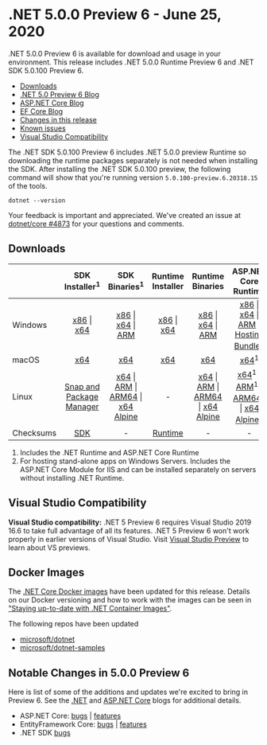 # .NET 5.0.0 Preview 6 - June 25, 2020

.NET 5.0.0 Preview 6 is available for download and usage in your environment. This release includes .NET 5.0.0 Runtime Preview 6 and .NET SDK 5.0.100 Preview 6.

* [Downloads](https://dotnet.microsoft.com/download/dotnet/5.0)
* [.NET 5.0 Preview 6 Blog][dotnet-blog]
* [ASP.NET Core Blog][aspnet-blog]
* [EF Core Blog][ef-blog]
* [Changes in this release](#notable-changes-in-500-preview-6)
* [Known issues](../5.0-known-issues.md)
* [Visual Studio Compatibility](#visual-studio-compatibility)

The .NET SDK 5.0.100 Preview 6 includes .NET 5.0.0 preview Runtime so downloading the runtime packages separately is not needed when installing the SDK. After installing the .NET SDK 5.0.100 preview, the following command will show that you're running version `5.0.100-preview.6.20318.15` of the tools.

`dotnet --version`

Your feedback is important and appreciated. We've created an issue at [dotnet/core #4873](https://github.com/dotnet/core/issues/4873) for your questions and comments.

## Downloads

|           | SDK Installer<sup>1</sup>                        | SDK Binaries<sup>1</sup>                 | Runtime Installer                                        | Runtime Binaries                                 | ASP.NET Core Runtime           |
| --------- | :------------------------------------------:     | :----------------------:                 | :---------------------------:                            | :-------------------------:                      | :-----------------:            |
| Windows   | [x86][dotnet-sdk-win-x86.exe] \| [x64][dotnet-sdk-win-x64.exe] | [x86][dotnet-sdk-win-x86.zip] \| [x64][dotnet-sdk-win-x64.zip] \| [ARM][dotnet-sdk-win-arm.zip] | [x86][dotnet-runtime-win-x86.exe] \| [x64][dotnet-runtime-win-x64.exe] | [x86][dotnet-runtime-win-x86.zip] \| [x64][dotnet-runtime-win-x64.zip] \| [ARM][dotnet-runtime-win-arm.zip]  | [x86][aspnetcore-runtime-win-x86.exe] \| [x64][aspnetcore-runtime-win-x64.exe] \| [ARM][aspnetcore-runtime-win-arm.zip] \|<br> [Hosting Bundle][dotnet-hosting-win.exe]<sup>2</sup> |
| macOS     | [x64][dotnet-sdk-osx-x64.pkg]  | [x64][dotnet-sdk-osx-x64.tar.gz]     | [x64][dotnet-runtime-osx-x64.pkg] | [x64][dotnet-runtime-osx-x64.tar.gz] | [x64][aspnetcore-runtime-osx-x64.tar.gz]<sup>1</sup>
| Linux     | [Snap and Package Manager](5.0.0-preview.6-install-instructions.md)  | [x64][dotnet-sdk-linux-x64.tar.gz] \| [ARM][dotnet-sdk-linux-arm.tar.gz] \| [ARM64][dotnet-sdk-linux-arm64.tar.gz] \| [x64 Alpine][dotnet-sdk-linux-musl-x64.tar.gz] | - | [x64][dotnet-runtime-linux-x64.tar.gz] \| [ARM][dotnet-runtime-linux-arm.tar.gz] \| [ARM64][dotnet-runtime-linux-arm64.tar.gz] \| [x64 Alpine][dotnet-runtime-linux-musl-x64.tar.gz] | [x64][aspnetcore-runtime-linux-x64.tar.gz]<sup>1</sup>  \| [ARM][aspnetcore-runtime-linux-arm.tar.gz]<sup>1</sup> \| [ARM64][aspnetcore-runtime-linux-arm64.tar.gz]<sup>1</sup> \| [x64 Alpine][aspnetcore-runtime-linux-musl-x64.tar.gz]<sup>1</sup> |
| Checksums | [SDK][checksums-sdk]                             | -                                        | [Runtime][checksums-runtime]                             | - | - |

1. Includes the .NET Runtime and ASP.NET Core Runtime
2. For hosting stand-alone apps on Windows Servers. Includes the ASP.NET Core Module for IIS and can be installed separately on servers without installing .NET Runtime.

## Visual Studio Compatibility

**Visual Studio compatibility:** .NET 5 Preview 6 requires Visual Studio 2019 16.6 to take full advantage of all its features. .NET 5 Preview 6 won't work properly in earlier versions of Visual Studio. Visit [Visual Studio Preview](https://visualstudio.microsoft.com/vs/preview/) to learn about VS previews.

## Docker Images

The [.NET Core Docker images](https://hub.docker.com/r/microsoft/dotnet/) have been updated for this release. Details on our Docker versioning and how to work with the images can be seen in ["Staying up-to-date with .NET Container Images"](https://blogs.msdn.microsoft.com/dotnet/2018/06/18/staying-up-to-date-with-net-container-images/).

The following repos have been updated

* [microsoft/dotnet](https://hub.docker.com/r/microsoft/dotnet)
* [microsoft/dotnet-samples](https://hub.docker.com/r/microsoft/dotnet-samples)

## Notable Changes in 5.0.0 Preview 6

Here is list of some of the additions and updates we're excited to bring in Preview 6. See the [.NET][dotnet-blog] and [ASP.NET Core][aspnet-blog] blogs for additional details.

* ASP.NET Core: [bugs][aspnet_bugs] | [features][aspnet_features]
* EntityFramework Core: [bugs][ef_bugs] | [features][ef_features]
* .NET SDK [bugs][sdk_bugs]

[blob-runtime]: https://dotnetcli.blob.core.windows.net/dotnet/Runtime/
[blob-sdk]: https://dotnetcli.blob.core.windows.net/dotnet/Sdk/
[release-notes]: https://github.com/dotnet/core/blob/main/release-notes/5.0/preview/5.0.0-preview.6.md

[checksums-runtime]: https://dotnetcli.blob.core.windows.net/dotnet/checksums/5.0.0-preview.6-sha.txt
[checksums-sdk]: https://dotnetcli.blob.core.windows.net/dotnet/checksums/5.0.0-preview.6-sha.txt

[linux-install]: https://learn.microsoft.com/dotnet/core/install/linux
[linux-setup]: https://github.com/dotnet/core/blob/main/Documentation/linux-setup.md

[dotnet-blog]: https://devblogs.microsoft.com/dotnet/announcing-net-5-0-preview-6/
[aspnet-blog]: https://devblogs.microsoft.com/aspnet/asp-net-core-updates-in-net-5-preview-6/
[ef-blog]: https://devblogs.microsoft.com/dotnet/announcing-entity-framework-core-efcore-5-0-preview-6/
[ef_bugs]: https://github.com/dotnet/efcore/issues?q=is%3Aissue+milestone%3A5.0.0-preview6+is%3Aclosed+label%3Atype-bug+is%3Aclosed
[ef_features]: https://github.com/dotnet/efcore/issues?q=is%3Aissue+milestone%3A5.0.0-preview6+is%3Aclosed+label%3Atype-enhancement+is%3Aclosed

[aspnet_bugs]: https://github.com/aspnet/AspNetCore/issues?q=is%3Aissue+milestone%3A5.0.0-preview6+label%3ADone+label%3Abug+is%3Aclosed
[aspnet_features]: https://github.com/aspnet/AspNetCore/issues?q=is%3Aissue+milestone%3A5.0.0-preview6+label%3ADone+label%3Aenhancement+is%3Aclosed
[runtime_bugs]: https://github.com/dotnet/runtime/issues?utf8=%E2%9C%93&q=is%3Aissue+milestone%3A5.0+label%3Abug+is%3Aclosed
[runtime_features]: https://github.com/dotnet/runtime/issues?q=is%3Aissue+milestone%3A5.0+label%3Aenhancement+is%3Aclosed

[sdk_bugs]: https://github.com/dotnet/sdk/issues?q=is%3Aissue+is%3Aclosed+milestone%3A5.0.1xx+is%3Aclosed


[//]: # ( Runtime 5.0.0-preview.6.20305.6)
[dotnet-runtime-linux-arm.tar.gz]: https://download.visualstudio.microsoft.com/download/pr/c193dbd4-612f-4185-bd89-c79f2c7a57ec/89e9c35b2949436d25df6536f82fba48/dotnet-runtime-5.0.0-preview.6.20305.6-linux-arm.tar.gz
[dotnet-runtime-linux-arm64.tar.gz]: https://download.visualstudio.microsoft.com/download/pr/032c7427-1de9-4127-ad97-c2aeb927fe1a/00475ef07e0ee12a161221d1cbe3b5a6/dotnet-runtime-5.0.0-preview.6.20305.6-linux-arm64.tar.gz
[dotnet-runtime-linux-musl-arm64.tar.gz]: https://download.visualstudio.microsoft.com/download/pr/a913f6ee-16ad-493e-bf75-59d2d48de3f1/4105f0f967d03dfc2cdba711323e60cb/dotnet-runtime-5.0.0-preview.6.20305.6-linux-musl-arm64.tar.gz
[dotnet-runtime-linux-musl-x64.tar.gz]: https://download.visualstudio.microsoft.com/download/pr/f5645d58-d3bf-40b9-9150-400604b3ad36/2a5de2de91b15018ff0ca0f79db1046c/dotnet-runtime-5.0.0-preview.6.20305.6-linux-musl-x64.tar.gz
[dotnet-runtime-linux-x64.tar.gz]: https://download.visualstudio.microsoft.com/download/pr/255d9cd2-6371-4fae-9088-0e806faf145f/084be8348ba60f7cab06fc9e6e1a548f/dotnet-runtime-5.0.0-preview.6.20305.6-linux-x64.tar.gz
[dotnet-runtime-osx-x64.pkg]: https://download.visualstudio.microsoft.com/download/pr/8984e389-5e54-4315-8c1f-d642694a5a3a/fea8df55f4f3b81fbe6bfc57d547fc9d/dotnet-runtime-5.0.0-preview.6.20305.6-osx-x64.pkg
[dotnet-runtime-osx-x64.tar.gz]: https://download.visualstudio.microsoft.com/download/pr/9bcd6a75-2d60-4fdb-ba52-bf8aac3cc8ea/30f94206874e28a08cd1af9b60f76833/dotnet-runtime-5.0.0-preview.6.20305.6-osx-x64.tar.gz
[dotnet-runtime-win-arm.zip]: https://download.visualstudio.microsoft.com/download/pr/1ad139a9-4a6f-48fd-93ec-159c642f64c8/fd8178cd24772a3a82394bc1c0104e87/dotnet-runtime-5.0.0-preview.6.20305.6-win-arm.zip
[dotnet-runtime-win-arm64.zip]: https://download.visualstudio.microsoft.com/download/pr/d92cf82f-3605-4e5a-bd45-8b7582a8baa2/d746e5423390263a5fe5b5573ab1da2e/dotnet-runtime-5.0.0-preview.6.20305.6-win-arm64.zip
[dotnet-runtime-win-x64.exe]: https://download.visualstudio.microsoft.com/download/pr/9d9ad166-4ec8-44ce-a3b6-2c9157db98f3/5055fa1ac4cffdfdcfd6c7fc6a1a143f/dotnet-runtime-5.0.0-preview.6.20305.6-win-x64.exe
[dotnet-runtime-win-x64.zip]: https://download.visualstudio.microsoft.com/download/pr/7a9b311c-96ff-4275-a4ad-372e10730072/74369b63884ad2950c3304d86d124310/dotnet-runtime-5.0.0-preview.6.20305.6-win-x64.zip
[dotnet-runtime-win-x86.exe]: https://download.visualstudio.microsoft.com/download/pr/63f91a7f-ba90-4593-915b-083f0ddcb076/b5da51ed6897d98f2f5c8c3f8054e745/dotnet-runtime-5.0.0-preview.6.20305.6-win-x86.exe
[dotnet-runtime-win-x86.zip]: https://download.visualstudio.microsoft.com/download/pr/0bc6ed8b-b2b1-407a-a68d-08262f1fb752/390fbdc3d59edb2ff9c771d76bb114c8/dotnet-runtime-5.0.0-preview.6.20305.6-win-x86.zip

[//]: # ( WindowsDesktop 5.0.0-preview.6.20308.1)
[windowsdesktop-runtime-win-x64.exe]: https://download.visualstudio.microsoft.com/download/pr/829c5f36-4be5-4bf0-bf2a-a951ac1a53a9/dcef53f6325d9f055f704e0ebcce4fca/windowsdesktop-runtime-5.0.0-preview.6.20308.1-win-x64.exe
[windowsdesktop-runtime-win-x86.exe]: https://download.visualstudio.microsoft.com/download/pr/877d2802-6181-42de-9ec7-3aa99941c75e/93766366e5475a969ebf514c8bd3f93f/windowsdesktop-runtime-5.0.0-preview.6.20308.1-win-x86.exe

[//]: # ( ASP 5.0.0-preview.6.20312.15)
[aspnetcore-runtime-linux-arm.tar.gz]: https://download.visualstudio.microsoft.com/download/pr/73088968-f3eb-46c5-b762-93118fdc43d3/bb4f75b42f0c4ef4fb4d0fba67a88743/aspnetcore-runtime-5.0.0-preview.6.20312.15-linux-arm.tar.gz
[aspnetcore-runtime-linux-arm64.tar.gz]: https://download.visualstudio.microsoft.com/download/pr/35bc810e-7447-4989-8690-a26bea89978f/8b2b16cdcf73aeb3987a08a4d968fdb6/aspnetcore-runtime-5.0.0-preview.6.20312.15-linux-arm64.tar.gz
[aspnetcore-runtime-linux-musl-arm64.tar.gz]: https://download.visualstudio.microsoft.com/download/pr/ef32de56-e8a7-448f-bed1-f1e8d1b52d61/a83be851e55a895c57001c69e3c40048/aspnetcore-runtime-5.0.0-preview.6.20312.15-linux-musl-arm64.tar.gz
[aspnetcore-runtime-linux-musl-x64.tar.gz]: https://download.visualstudio.microsoft.com/download/pr/81466dce-451a-480d-b6b1-6dd26841c057/ca724a89b6af524b13a3d8065fdb51d3/aspnetcore-runtime-5.0.0-preview.6.20312.15-linux-musl-x64.tar.gz
[aspnetcore-runtime-linux-x64.tar.gz]: https://download.visualstudio.microsoft.com/download/pr/72d81bfb-18f8-4f32-bcf2-b96bae1f648b/bcb3c3f6092b646aff08775e48ee1738/aspnetcore-runtime-5.0.0-preview.6.20312.15-linux-x64.tar.gz
[aspnetcore-runtime-osx-x64.tar.gz]: https://download.visualstudio.microsoft.com/download/pr/fb1b59dc-ad8c-4c34-95a0-5eb202916943/9bcbf60f802cf4c9ae67914a57141072/aspnetcore-runtime-5.0.0-preview.6.20312.15-osx-x64.tar.gz
[aspnetcore-runtime-win-arm.zip]: https://download.visualstudio.microsoft.com/download/pr/275bb38a-fc5a-4811-903c-7fb012507fbe/bfb3c6218b07f8620c6b804700477b16/aspnetcore-runtime-5.0.0-preview.6.20312.15-win-arm.zip
[aspnetcore-runtime-win-arm64.zip]: https://download.visualstudio.microsoft.com/download/pr/ba06eeb6-f5a7-484c-948e-fdcf22ad6198/394e1ea9b4886df2a365085a9ac8cd2e/aspnetcore-runtime-5.0.0-preview.6.20312.15-win-arm64.zip
[aspnetcore-runtime-win-x64.exe]: https://download.visualstudio.microsoft.com/download/pr/9214582e-ff80-4f31-8b88-5fa9d4b776e5/606ea8c457382a4636283045ac50db6a/aspnetcore-runtime-5.0.0-preview.6.20312.15-win-x64.exe
[aspnetcore-runtime-win-x64.zip]: https://download.visualstudio.microsoft.com/download/pr/5f067ed8-d2e0-4272-a118-8007892b3fa2/3fecfd00d6263446e1d1ea60059c8acf/aspnetcore-runtime-5.0.0-preview.6.20312.15-win-x64.zip
[aspnetcore-runtime-win-x86.exe]: https://download.visualstudio.microsoft.com/download/pr/9689303a-21cd-43fd-9d4f-a68ee39e190e/542ff84d8e9df559e847bd2bc7200a21/aspnetcore-runtime-5.0.0-preview.6.20312.15-win-x86.exe
[aspnetcore-runtime-win-x86.zip]: https://download.visualstudio.microsoft.com/download/pr/4a0ac3d1-1444-4996-9c2b-098890f4a9d1/4e8d5ec188c9e03d4bc74e689823be83/aspnetcore-runtime-5.0.0-preview.6.20312.15-win-x86.zip
[dotnet-hosting-win.exe]: https://download.visualstudio.microsoft.com/download/pr/2563f05b-8dd1-4d66-92e0-2766ac653df9/cd36906fb799128ee9107e55194cf505/dotnet-hosting-5.0.0-preview.6.20312.15-win.exe

[//]: # ( SDK 5.0.100-preview.6.20318.15 )
[dotnet-sdk-linux-arm.tar.gz]: https://download.visualstudio.microsoft.com/download/pr/fc54f62e-c7bd-43a3-a27b-4afb08bc4d6f/b01ccacf3d94efc0bbe26f64f7fde9b7/dotnet-sdk-5.0.100-preview.6.20318.15-linux-arm.tar.gz
[dotnet-sdk-linux-arm64.tar.gz]: https://download.visualstudio.microsoft.com/download/pr/164ecfcc-df44-476f-a161-340201aa6fa8/7200eb764dc9ff546d384e3188f98a53/dotnet-sdk-5.0.100-preview.6.20318.15-linux-arm64.tar.gz
[dotnet-sdk-linux-musl-x64.tar.gz]: https://download.visualstudio.microsoft.com/download/pr/6cfc5668-5c55-4ab4-9266-0d3dd00e6417/c03eb0deb48f9d2cf8d2bde4bf4d9113/dotnet-sdk-5.0.100-preview.6.20318.15-linux-musl-x64.tar.gz
[dotnet-sdk-linux-x64.tar.gz]: https://download.visualstudio.microsoft.com/download/pr/ec4bba83-4586-4705-a6ae-c648861ca284/d9470c2f68161e3c2b8a0785fe7b3329/dotnet-sdk-5.0.100-preview.6.20318.15-linux-x64.tar.gz
[dotnet-sdk-osx-x64.pkg]: https://download.visualstudio.microsoft.com/download/pr/f912c99a-c128-4436-8aa5-433cf502d0ab/4ebe252735cb7ae6cc828b2e0bbe107b/dotnet-sdk-5.0.100-preview.6.20318.15-osx-x64.pkg
[dotnet-sdk-osx-x64.tar.gz]: https://download.visualstudio.microsoft.com/download/pr/ae0be7cb-6553-43e4-ab1c-6355a0ac0b9f/e18a0be6d89ac4cde08e39ce232953b4/dotnet-sdk-5.0.100-preview.6.20318.15-osx-x64.tar.gz
[dotnet-sdk-win-arm.zip]: https://download.visualstudio.microsoft.com/download/pr/a8b692d7-7f4d-4942-a67d-31b641401393/24e5432311663d3aa9274a2e7f30ddfa/dotnet-sdk-5.0.100-preview.6.20318.15-win-arm.zip
[dotnet-sdk-win-arm64.zip]: https://download.visualstudio.microsoft.com/download/pr/641b012b-5952-453d-a2b8-46aaab4b5ae4/c0e5b3a90d8027787b358658909695b5/dotnet-sdk-5.0.100-preview.6.20318.15-win-arm64.zip
[dotnet-sdk-win-x64.exe]: https://download.visualstudio.microsoft.com/download/pr/fd9433cb-270c-428d-b0b5-a29a0775248e/111429e1df10716fe6d85ab4e658b333/dotnet-sdk-5.0.100-preview.6.20318.15-win-x64.exe
[dotnet-sdk-win-x64.zip]: https://download.visualstudio.microsoft.com/download/pr/95161504-111d-44b6-a769-72c07d7179a7/47fc56c03ee30f612e1e34e1b7430897/dotnet-sdk-5.0.100-preview.6.20318.15-win-x64.zip
[dotnet-sdk-win-x86.exe]: https://download.visualstudio.microsoft.com/download/pr/b0062077-f955-4b97-94cd-454f740ff142/ccb371f6fd4b2ca1f54ac0e182778b5f/dotnet-sdk-5.0.100-preview.6.20318.15-win-x86.exe
[dotnet-sdk-win-x86.zip]: https://download.visualstudio.microsoft.com/download/pr/7f2c7990-e7dc-4937-881c-b58e43f24ed0/78c3c9fd17f4f89c7de4a45d9f17dc00/dotnet-sdk-5.0.100-preview.6.20318.15-win-x86.zip

[//]: # ( Symbols )
